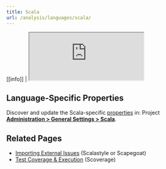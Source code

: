 ```yaml
---
title: Scala
url: /analysis/languages/scala/
---
```


<!-- static -->
[[info]]
| <iframe src="http://update.sonarsource.org/plugins/sonarscala-confluence-include.html" height="125px">Your browser does not support iframes.</iframe>
<!-- /static -->


## Language-Specific Properties

Discover and update the Scala-specific [properties](/analysis/analysis-parameters/) in: <!-- sonarcloud -->Project <!-- /sonarcloud --> **[Administration > General Settings > Scala](/#sonarqube-admin#/admin/settings?category=scala)**.

## Related Pages
* [Importing External Issues](/analysis/external-issues/) (Scalastyle or Scapegoat)
* [Test Coverage & Execution](/analysis/coverage/) (Scoverage)
